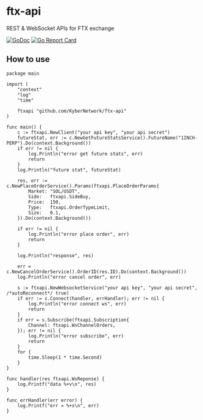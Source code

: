 # ftx-api

REST & WebSocket APIs for FTX exchange

[![GoDoc](https://pkg.go.dev/badge/https:/github.com/KyberNetwork/ftx-api?utm_source=godoc)](https://pkg.go.dev/github.com/KyberNetwork/ftx-api)
[![Go Report Card](https://goreportcard.com/badge/github.com/KyberNetwork/ftx-api)](https://goreportcard.com/report/github.com/KyberNetwork/ftx-api)

## How to use

```golang
package main

import (
	"context"
	"log"
	"time"

	ftxapi "github.com/KyberNetwork/ftx-api"
)

func main() {
	c := ftxapi.NewClient("your api key", "your api secret")
	futureStat, err := c.NewGetFutureStatsService().FutureName("1INCH-PERP").Do(context.Background())
	if err != nil {
		log.Println("error get future stats", err)
		return
	}
	log.Println("future stat", futureStat)

	res, err := c.NewPlaceOrderService().Params(ftxapi.PlaceOrderParams{
		Market: "SOL/USDT",
		Side:   ftxapi.SideBuy,
		Price:  150,
		Type:   ftxapi.OrderTypeLimit,
		Size:   0.1,
	}).Do(context.Background())

	if err != nil {
		log.Println("error place order", err)
		return
	}

	log.Println("response", res)

	err = c.NewCancelOrderService().OrderID(res.ID).Do(context.Background())
	log.Println("error cancel order", err)

	s := ftxapi.NewWebsocketService("your api key", "your api secret", /*autoReconnect*/ true)
	if err := s.Connect(handler, errHandler); err != nil {
		log.Println("error connect ws", err)
		return
	}
	if err = s.Subscribe(ftxapi.Subscription{
		Channel: ftxapi.WsChannelOrders,
	}); err != nil {
		log.Println("error subscribe", err)
		return
	}
	for {
		time.Sleep(1 * time.Second)
	}
}

func handler(res ftxapi.WsReponse) {
	log.Printf("data %+v\n", res)
}

func errHandler(err error) {
	log.Printf("err = %+s\n", err)
}

```
